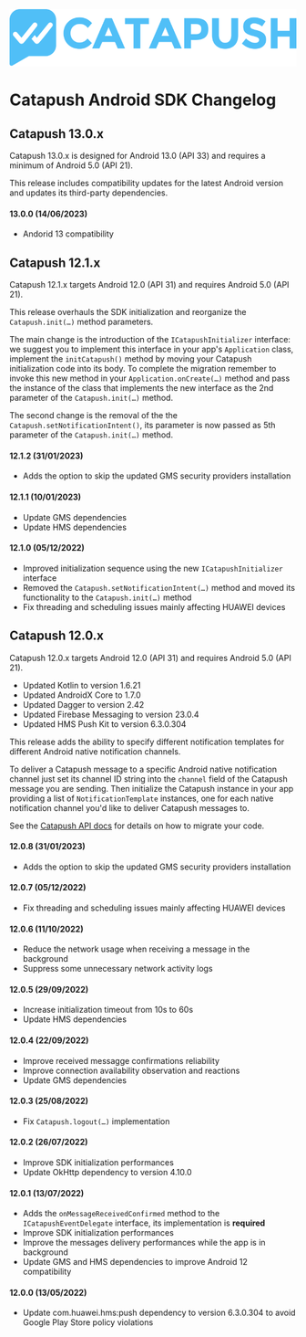 ![Catapush Logo](images/catapush_logo.png)

# Catapush Android SDK Changelog

## Catapush 13.0.x

Catapush 13.0.x is designed for Android 13.0 (API 33) and requires a minimum of Android 5.0 (API 21).

This release includes compatibility updates for the latest Android version and updates its third-party dependencies.

#### 13.0.0 (14/06/2023)
- Andorid 13 compatibility

## Catapush 12.1.x

Catapush 12.1.x targets Android 12.0 (API 31) and requires Android 5.0 (API 21).

This release overhauls the SDK initialization and reorganize the `Catapush.init(…)` method parameters.

The main change is the introduction of the `ICatapushInitializer` interface: we suggest you to implement this interface in your app's `Application` class, implement the `initCatapush()` method by moving your Catapush initialization code into its body. To complete the migration remember to invoke this new method in your `Application.onCreate(…)` method and pass the instance of the class that implements the new interface as the 2nd parameter of the `Catapush.init(…)` method.

The second change is the removal of the the `Catapush.setNotificationIntent()`, its parameter is now passed as 5th parameter of the `Catapush.init(…)` method.

#### 12.1.2 (31/01/2023)
- Adds the option to skip the updated GMS security providers installation

#### 12.1.1 (10/01/2023)

- Update GMS dependencies
- Update HMS dependencies

#### 12.1.0 (05/12/2022)

- Improved initialization sequence using the new `ICatapushInitializer` interface
- Removed the `Catapush.setNotificationIntent(…)` method and moved its functionality to the `Catapush.init(…)` method
- Fix threading and scheduling issues mainly affecting HUAWEI devices

## Catapush 12.0.x

Catapush 12.0.x targets Android 12.0 (API 31) and requires Android 5.0 (API 21).
- Updated Kotlin to version 1.6.21
- Updated AndroidX Core to 1.7.0
- Updated Dagger to version 2.42
- Updated Firebase Messaging to version 23.0.4
- Updated HMS Push Kit to version 6.3.0.304

This release adds the ability to specify different notification templates for different Android native notification channels.

To deliver a Catapush message to a specific Android native notification channel just set its channel ID string into the `channel` field of the Catapush message you are sending.
Then initialize the Catapush instance in your app providing a list of `NotificationTemplate` instances, one for each native notification channel you'd like to deliver Catapush messages to.

See the [Catapush API docs](DOCUMENTATION_ANDROID_SDK.md#migration-from-catapush-111x) for details on how to migrate your code.

#### 12.0.8 (31/01/2023)
- Adds the option to skip the updated GMS security providers installation

#### 12.0.7 (05/12/2022)
- Fix threading and scheduling issues mainly affecting HUAWEI devices

#### 12.0.6 (11/10/2022)
- Reduce the network usage when receiving a message in the background
- Suppress some unnecessary network activity logs

#### 12.0.5 (29/09/2022)
- Increase initialization timeout from 10s to 60s
- Update HMS dependencies

#### 12.0.4 (22/09/2022)
- Improve received messagge confirmations reliability
- Improve connection availability observation and reactions
- Update GMS dependencies

#### 12.0.3 (25/08/2022)
- Fix `Catapush.logout(…)` implementation

#### 12.0.2 (26/07/2022)
- Improve SDK initialization performances
- Update OkHttp dependency to version 4.10.0

#### 12.0.1 (13/07/2022)

- Adds the `onMessageReceivedConfirmed` method to the `ICatapushEventDelegate` interface, its implementation is **required**
- Improve SDK initialization performances
- Improve the messages delivery performances while the app is in background
- Update GMS and HMS dependencies to improve Android 12 compatibility

#### 12.0.0 (13/05/2022)

- Update com.huawei.hms:push dependency to version 6.3.0.304 to avoid Google Play Store policy violations